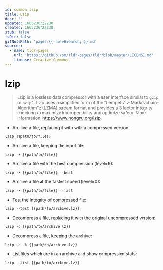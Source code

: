 ```yaml
---
id: common.lzip
title: Lzip
desc: ''
updated: 1665236722230
created: 1665236722230
stub: false
isDir: false
gitNotePath: 'pages/{{ noteHiearchy }}.md'
sources:
  - name: tldr-pages
    url: 'https://github.com/tldr-pages/tldr/blob/master/LICENSE.md'
    license: Creative Commons
---
```

# lzip

> Lzip is a lossless data compressor with a user interface similar to `gzip` or `bzip2`.
> Lzip uses a simplified form of the "Lempel-Ziv-Markovchain-Algorithm"z (LZMA) stream format and provides a 3 factor integrity checking to maximize interoperability and optimize safety.
> More information: <https://www.nongnu.org/lzip>.

- Archive a file, replacing it with with a compressed version:

`lzip {{path/to/file}}`

- Archive a file, keeping the input file:

`lzip -k {{path/to/file}}`

- Archive a file with the best compression (level=9):

`lzip -k {{path/to/file}} --best`

- Archive a file at the fastest speed (level=0):

`lzip -k {{path/to/file}} --fast`

- Test the integrity of compressed file:

`lzip --test {{path/to/archive.lz}}`

- Decompress a file, replacing it with the original uncompressed version:

`lzip -d {{path/to/archive.lz}}`

- Decompress a file, keeping the archive:

`lzip -d -k {{path/to/archive.lz}}`

- List files which are in an archive and show compression stats:

`lzip --list {{path/to/archive.lz}}`

